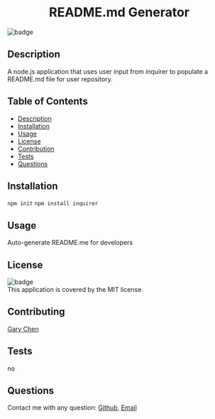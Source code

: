 
<h1 align="center">README.md Generator</h1>

![badge](https://img.shields.io/badge/license-MIT-brightgreen)<br />

## Description 
A node.js application that uses user input from inquirer to populate a README.md file for user repository.

## Table of Contents

- [Description](#description)
- [Installation](#installation)
- [Usage](#usage)
- [License](#license)
- [Contribution](#contributing)
- [Tests](#tests)
- [Questions](#questions)

## Installation
`npm init` `npm install inquirer`

## Usage
Auto-generate README.me for developers

## License
![badge](https://img.shields.io/badge/license-MIT-brightgreen)<br />
This application is covered by the MIT license.

## Contributing
[Gary Chen](https://github.com/GaryChen513)

## Tests
no

## Questions
Contact me with any question: [Github](https://github.com/GaryChen513), 
[Email](mailto:garychen19970513@gmail.com)

